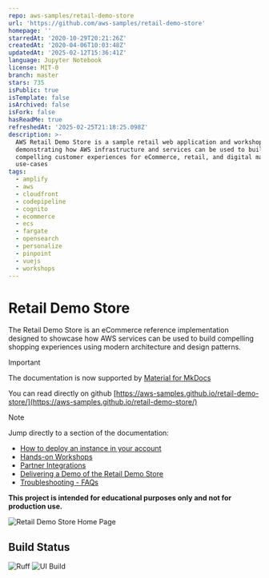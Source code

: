 ```yaml
---
repo: aws-samples/retail-demo-store
url: 'https://github.com/aws-samples/retail-demo-store'
homepage: ''
starredAt: '2020-10-29T20:21:26Z'
createdAt: '2020-04-06T10:03:48Z'
updatedAt: '2025-02-12T15:36:41Z'
language: Jupyter Notebook
license: MIT-0
branch: master
stars: 735
isPublic: true
isTemplate: false
isArchived: false
isFork: false
hasReadMe: true
refreshedAt: '2025-02-25T21:18:25.098Z'
description: >-
  AWS Retail Demo Store is a sample retail web application and workshop platform
  demonstrating how AWS infrastructure and services can be used to build
  compelling customer experiences for eCommerce, retail, and digital marketing
  use-cases
tags:
  - amplify
  - aws
  - cloudfront
  - codepipeline
  - cognito
  - ecommerce
  - ecs
  - fargate
  - opensearch
  - personalize
  - pinpoint
  - vuejs
  - workshops
---
```



# Retail Demo Store

The Retail Demo Store is an eCommerce reference implementation designed to showcase how AWS services can be used to build compelling shopping experiences using modern architecture and design patterns.

> [!IMPORTANT]  
> The documentation is now supported by [Material for MkDocs](https://squidfunk.github.io/mkdocs-material/) 
>
> You can read directly on github [https://aws-samples.github.io/retail-demo-store/](https://aws-samples.github.io/retail-demo-store/)
>


> [!NOTE]
> Jump directly to a section of the documentation:
>
> * [How to deploy an instance in your account ](https://aws-samples.github.io/retail-demo-store/Deployment/getting-started/)
> * [Hands-on Workshops](https://aws-samples.github.io/retail-demo-store/workshops/hands-on-workshops/)
> * [Partner Integrations](https://aws-samples.github.io/retail-demo-store/partner-integrations/partner-integrations/)
> * [Delivering a Demo of the Retail Demo Store](https://aws-samples.github.io/retail-demo-store/Available%20Demos/)
> * [Troubleshooting - FAQs](https://aws-samples.github.io/retail-demo-store/Deployment/troubleshooting/)


**This project is intended for educational purposes only and not for production use.**

![Retail Demo Store Home Page](./docs/assets/retaildemostore-home-devices.png)


## Build Status

![Ruff](https://github.com/aws-samples/retail-demo-store/actions/workflows/ruff.yml/badge.svg?branch=master)
![UI Build](https://github.com/aws-samples/retail-demo-store/actions/workflows/build-ui.yml/badge.svg?branch=master)

